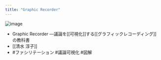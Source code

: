 ```yaml
---
title: "Graphic Recorder"
---
```


![image](https://gyazo.com/fae52f13849fe85f2fa5adfd6dd5e909/thumb/1000)
- Graphic Recorder ―議論を[[可視化]]する[[グラフィックレコーディング]]の教科書
- [[清水 淳子]]
- #ファシリテーション #議論可視化 #図解
